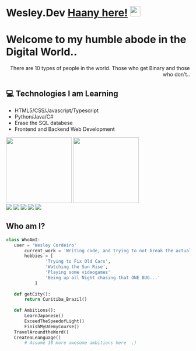 # Wesley.Dev [Haany here!]()  <img src="https://media.giphy.com/media/hvRJCLFzcasrR4ia7z/giphy.gif" width="28px" height="28px">

<h1>Welcome to my humble abode in the Digital World..</h1> 

<div style="text-align: right">There are 10 types of people in the world. Those who get Binary and those who don't.. </div>

## :computer: Technologies I am Learning
* HTML5/CSS/Javascript/Typescript
* Python/Java/C#
* Erase the SQL databese
* Frontend and Backend Web Development

<div>
    <img height="180em" src="https://github-readme-stats-wesleyff100s-projects.vercel.app/api?username=wesleyff100&theme=dark&show_icons=true&rank_icon=github&icon_color=%2303a1fc&custom_title=GitHub%20Stats">
    <img height="180em" src=https://github-readme-stats-wesleyff100s-projects.vercel.app/api/top-langs/?username=wesleyff100&theme=dark&layout=compact>
</div>

<div> 
  <a href="https://www.youtube.com/channel/UC_-uuuZbY0AAt9CViNzvc-Q" target="_blank"><img src="https://img.shields.io/badge/YouTube-FF0000?style=for-the-badge&logo=youtube&logoColor=white" target="_blank"></a>
  <a href="https://www.instagram.com/zwesley_cf/" target="_blank"><img src="https://img.shields.io/badge/-Instagram-%23E4405F?style=for-the-badge&logo=instagram&logoColor=white" target="_blank"></a>
 	 <a href="https://discord.gg" target="_blank"><img src="https://img.shields.io/badge/Discord-7289DA?style=for-the-badge&logo=discord&logoColor=white" target="_blank"></a> 
  <a href = "mailto:wesleyff100@gmail.com"><img src="https://img.shields.io/badge/-Gmail-%23333?style=for-the-badge&logo=gmail&logoColor=white" target="_blank"></a>
  <a href="https://www.linkedin.com/in/wesley-cordeiro1/" target="_blank"><img src="https://img.shields.io/badge/-LinkedIn-%230077B5?style=for-the-badge&logo=linkedin&logoColor=white" target="_blank"></a> 
  
</div>

 ## Who am I?
 ```python
 class WhoAmI:
 	user = 'Wesley Cordeiro'
		current_work = 'Writing code, and trying to not break the actual code'
		hobbies = [
				'Trying to Fix Old Cars',
				'Watching the Sun Rise',
				'Playing some videogames'
				'Being up all Night chasing that ONE BUG...'
			]
	
	def getCity():
		return Curitiba_Brazil()
	
	def Ambitions():
		LearnJapanese()
		ExceedTheSpeedofLight()
		FinishMyUdemyCourse()
    TravelAroundtheWord()
    CreateaLeanguage()
		# Assume 10 more awesome ambitions here  ;)
	
 ```